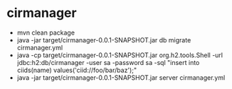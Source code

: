 cirmanager
==========

- mvn clean package
- java -jar target/cirmanager-0.0.1-SNAPSHOT.jar db migrate cirmanager.yml
- java -cp target/cirmanager-0.0.1-SNAPSHOT.jar org.h2.tools.Shell -url jdbc:h2:db/cirmanager -user sa -password sa -sql "insert into ciids(name) values('ciid://foo/bar/baz');"
- java -jar target/cirmanager-0.0.1-SNAPSHOT.jar server cirmanager.yml
